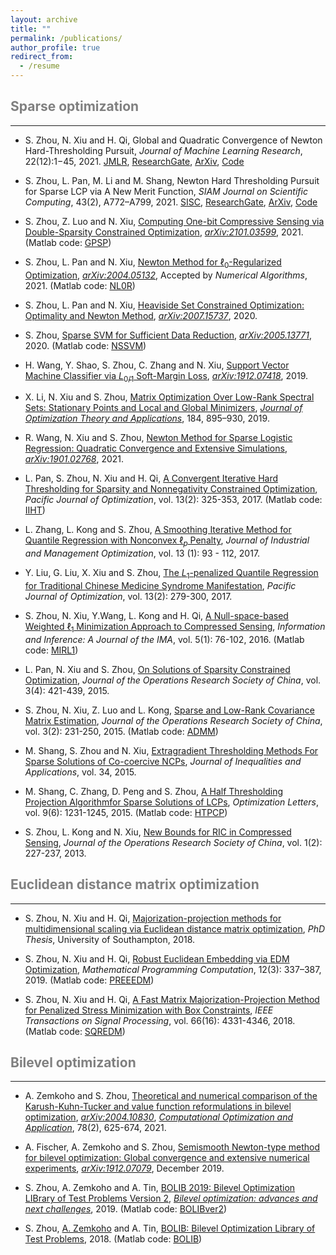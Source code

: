 ```yaml
---
layout: archive
title: ""
permalink: /publications/
author_profile: true
redirect_from:
  - /resume
---
```

 

## <span style="color:grey">Sparse optimization</span>
---

* S. Zhou, N. Xiu and H. Qi, Global and Quadratic Convergence of Newton Hard-Thresholding Pursuit,
*Journal of Machine Learning Research*, 22(12):1−45, 2021. 
[JMLR](https://jmlr.org/papers/v22/19-026.html), 
[ResearchGate](https://www.researchgate.net/publication/330224407), 
[ArXiv](https://arxiv.org/abs/1901.02763),
[Code](https://github.com/ShenglongZhou/NHTPver2)
 
* S. Zhou, L. Pan, M. Li and M. Shang, Newton Hard Thresholding Pursuit for Sparse LCP via A New Merit Function, 
*SIAM Journal on Scientific Computing*, 43(2), A772–A799, 2021.
[SISC](https://doi.org/10.1137/19M1301539),
[ResearchGate](https://www.researchgate.net/publication/337948990), 
[ArXiv](https://arxiv.org/abs/2004.02244),
[Code](https://github.com/ShenglongZhou/NHTPver2) 

* S. Zhou, Z. Luo and N. Xiu, [Computing One-bit Compressive Sensing via Double-Sparsity Constrained Optimization](https://www.researchgate.net/publication/348371863), 
 [*arXiv:2101.03599*](https://arxiv.org/abs/2101.03599),  2021. (Matlab code: [GPSP](https://github.com/ShenglongZhou/GPSP)) 

* S. Zhou, L. Pan and N. Xiu, [Newton Method  for $\ell_0$-Regularized Optimization](https://www.researchgate.net/publication/340563338), 
 [*arXiv:2004.05132*](https://arxiv.org/abs/2004.05132), Accepted by *Numerical Algorithms*, 2021. (Matlab code: [NL0R](https://github.com/ShenglongZhou/NL0R)) 
  
* S. Zhou, L. Pan and N. Xiu, [Heaviside Set Constrained Optimization: Optimality and Newton Method](https://www.researchgate.net/publication/343362652), 
 [*arXiv:2007.15737*](https://arxiv.org/abs/2007.15737), 2020.
  
* S. Zhou, [Sparse SVM for Sufficient Data Reduction](https://www.researchgate.net/publication/341883040), 
 [*arXiv:2005.13771*](https://arxiv.org/abs/2005.13771), 2020. (Matlab code: [NSSVM](https://github.com/ShenglongZhou/NSSVM))
  
* H. Wang, Y. Shao, S. Zhou, C. Zhang and N. Xiu, [Support Vector Machine Classifier via $L_{0/1}$ Soft-Margin Loss](https://www.researchgate.net/publication/338717629), 
 [*arXiv:1912.07418*](https://arxiv.org/abs/1912.07418), 2019. 

* X. Li, N. Xiu and S. Zhou, [Matrix Optimization Over Low-Rank Spectral Sets: Stationary Points and Local and Global Minimizers](https://www.researchgate.net/publication/327581904), [*Journal of Optimization Theory and Applications*](https://link.springer.com/article/10.1007%2Fs10957-019-01606-8), 184, 895–930, 2019. 

* R. Wang, N. Xiu and S. Zhou, [Newton Method for Sparse Logistic Regression: Quadratic Convergence and Extensive Simulations](https://www.researchgate.net/publication/330224305), [*arXiv:1901.02768*](https://arxiv.org/abs/1901.02768), 2021.
 
 * L. Pan, S. Zhou, N. Xiu and H. Qi, [A Convergent Iterative Hard Thresholding for Sparsity and Nonnegativity
Constrained Optimization](https://www.researchgate.net/publication/299519906), *Pacific Journal of Optimization*, vol. 13(2): 325-353, 2017. (Matlab code:  [IIHT](https://github.com/ShenglongZhou/IIHT))

* L. Zhang, L. Kong and S. Zhou, [A Smoothing Iterative Method for Quantile Regression with Nonconvex
$\ell_p$ Penalty](https://aimsciences.org/article/doi/10.3934/jimo.2016006), 
 *Journal of Industrial and Management Optimization*, vol. 13 (1): 93 - 112, 2017.

* Y. Liu, G. Liu, X. Xiu and S. Zhou, [The $L_1$-penalized Quantile Regression for Traditional Chinese
Medicine Syndrome Manifestation](http://www.ybook.co.jp/online2/oppjo/vol13/p279.html), *Pacific Journal of Optimization*, vol. 13(2): 279-300, 2017.

* S. Zhou, N. Xiu, Y.Wang, L. Kong and H. Qi, [A Null-space-based Weighted $\ell_1$ Minimization Approach
 to Compressed Sensing](https://academic.oup.com/imaiai/article/5/1/76/2357109), *Information and Inference: A Journal of the IMA*, vol. 5(1): 76-102, 2016. (Matlab code:  [MIRL1](https://github.com/ShenglongZhou/MIRL1))

* L. Pan, N. Xiu and S. Zhou, [On Solutions of Sparsity Constrained Optimization](https://link.springer.com/article/10.1007/s40305-015-0101-3), 
 *Journal of the Operations Research Society of China*, vol. 3(4): 421-439, 2015.

* S. Zhou, N. Xiu, Z. Luo and L. Kong, [Sparse and Low-Rank Covariance Matrix Estimation](https://link.springer.com/article/10.1007/s40305-014-0058-7), 
 *Journal of the Operations Research Society of China*, vol. 3(2): 231-250, 2015. (Matlab code:  [ADMM](https://github.com/ShenglongZhou/ADMM))

* M. Shang, S. Zhou and N. Xiu, [Extragradient Thresholding Methods For Sparse Solutions of Co-coercive
NCPs](https://journalofinequalitiesandapplications.springeropen.com/articles/10.1186/s13660-015-0551-5), 
 *Journal of Inequalities and Applications*, vol. 34, 2015.

* M. Shang, C. Zhang, D. Peng and S. Zhou, [A Half Thresholding Projection Algorithmfor Sparse Solutions
of LCPs](https://www.infona.pl/resource/bwmeta1.element.springer-doi-10_1007-S11590-014-0834-7), 
 *Optimization Letters*, vol. 9(6): 1231-1245, 2015. (Matlab code:  [HTPCP](https://github.com/ShenglongZhou/HTPCP))

* S. Zhou, L. Kong and N. Xiu, [New Bounds for RIC in Compressed Sensing](https://link.springer.com/article/10.1007/s40305-013-0013-z), 
 *Journal of the Operations Research Society of China*, vol. 1(2): 227-237, 2013.




## <span style="color:grey">Euclidean distance matrix optimization </span> 
---
* S. Zhou, N. Xiu and H. Qi, [Majorization-projection methods for multidimensional scaling via Euclidean distance matrix optimization](https://eprints.soton.ac.uk/429739/), 
 *PhD Thesis*, University of Southampton, 2018. 

* S. Zhou, N. Xiu and H. Qi, [Robust Euclidean Embedding via EDM Optimization](https://link.springer.com/article/10.1007/s12532-019-00168-0), 
 *Mathematical Programming Computation*, 12(3): 337–387, 2019. (Matlab code: [PREEEDM](https://github.com/ShenglongZhou/PREEEDM))

* S. Zhou, N. Xiu and H. Qi, [A Fast Matrix Majorization-Projection Method for Penalized Stress Minimization
with Box Constraints](https://ieeexplore.ieee.org/document/8399531), *IEEE Transactions on Signal Processing*, vol. 66(16): 4331-4346, 2018. (Matlab code: [SQREDM](https://github.com/ShenglongZhou/SQREDM))



## <span style="color:grey">Bilevel optimization </span>
---
* A. Zemkoho and S. Zhou, [Theoretical and numerical comparison of the Karush-Kuhn-Tucker and value function reformulations in bilevel optimization](https://www.researchgate.net/publication/340769764), [*arXiv:2004.10830*]( https://arxiv.org/abs/2004.10830), [*Computational Optimization and Application*](https://doi.org/10.1007/s10589-020-00250-7), 78(2), 625-674, 2021.

* A. Fischer, A. Zemkoho and S. Zhou, [Semismooth Newton-type method for bilevel optimization: Global convergence and extensive numerical experiments](https://www.researchgate.net/publication/337943979), [*arXiv:1912.07079*](https://arxiv.org/abs/1912.07079), December 2019. 


* S. Zhou, A. Zemkoho and A. Tin, [BOLIB 2019: Bilevel Optimization LIBrary
of Test Problems Version 2](https://biopt.github.io/files/Paper.pdf), 
[*Bilevel optimization: advances and next challenges*](https://www.springer.com/gp/book/9783030521189), 2019. (Matlab code: [BOLIBver2](https://biopt.github.io/bolib/))

* S. Zhou, [A. Zemkoho](http://www.southampton.ac.uk/~abz1e14/)  and A. Tin, [BOLIB: Bilevel Optimization Library of Test Problems](https://arxiv.org/abs/1812.00230), 2018. (Matlab code: [BOLIB](https://github.com/ShenglongZhou/BOLIB))

